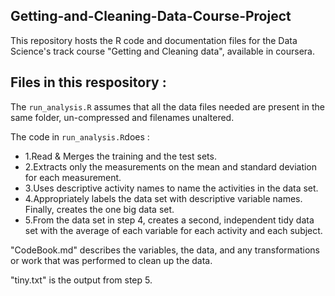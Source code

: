 ## Getting-and-Cleaning-Data-Course-Project

This repository hosts the R code and documentation files for the Data Science's track course "Getting and Cleaning data", available in coursera.


## Files in this respository : 

The `run_analysis.R` assumes that all the data files needed are present in the same folder, un-compressed and filenames unaltered.

The code in `run_analysis.R`does :
 * 1.Read & Merges the training and the test sets. 
 * 2.Extracts only the measurements on the mean and standard deviation for each measurement.
 * 3.Uses descriptive activity names to name the activities in the data set.
 * 4.Appropriately labels the data set with descriptive variable names.  Finally, creates the one big data set.
 * 5.From the data set in step 4, creates a second, independent tidy data set with the average of each variable for each activity and each subject.



"CodeBook.md" describes the variables, the data, and any transformations or work that was performed to clean up the data.


"tiny.txt" is the output from step 5.

